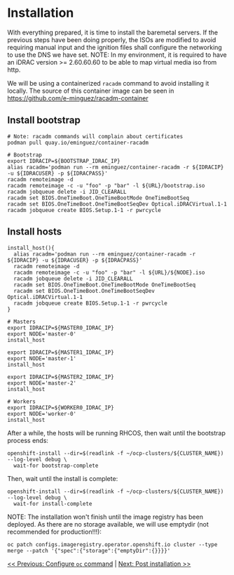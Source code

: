 # Installation
With everything prepared, it is time to install the baremetal servers. If the previous steps have been doing properly, the ISOs are modified to avoid requiring manual input and the ignition files shall configure the networking to use the DNS we have set.
NOTE: In my environment, it is required to have an iDRAC version >= 2.60.60.60 to be able to map virtual media iso from http.

We will be using a containerized `racadm` command to avoid installing it locally. The source of this container image can be seen in https://github.com/e-minguez/racadm-container

## Install bootstrap

```
# Note: racadm commands will complain about certificates
podman pull quay.io/eminguez/container-racadm

# Bootstrap
export IDRACIP=${BOOTSTRAP_IDRAC_IP}
alias racadm='podman run --rm eminguez/container-racadm -r ${IDRACIP} -u ${IDRACUSER} -p ${IDRACPASS}'
racadm remoteimage -d
racadm remoteimage -c -u "foo" -p "bar" -l ${URL}/bootstrap.iso
racadm jobqueue delete -i JID_CLEARALL
racadm set BIOS.OneTimeBoot.OneTimeBootMode OneTimeBootSeq
racadm set BIOS.OneTimeBoot.OneTimeBootSeqDev Optical.iDRACVirtual.1-1
racadm jobqueue create BIOS.Setup.1-1 -r pwrcycle
```

## Install hosts

```
install_host(){
  alias racadm='podman run --rm eminguez/container-racadm -r ${IDRACIP} -u ${IDRACUSER} -p ${IDRACPASS}'
  racadm remoteimage -d
  racadm remoteimage -c -u "foo" -p "bar" -l ${URL}/${NODE}.iso
  racadm jobqueue delete -i JID_CLEARALL
  racadm set BIOS.OneTimeBoot.OneTimeBootMode OneTimeBootSeq
  racadm set BIOS.OneTimeBoot.OneTimeBootSeqDev Optical.iDRACVirtual.1-1
  racadm jobqueue create BIOS.Setup.1-1 -r pwrcycle
}

# Masters
export IDRACIP=${MASTER0_IDRAC_IP}
export NODE='master-0'
install_host

export IDRACIP=${MASTER1_IDRAC_IP}
export NODE='master-1'
install_host

export IDRACIP=${MASTER2_IDRAC_IP}
export NODE='master-2'
install_host

# Workers
export IDRACIP=${WORKER0_IDRAC_IP}
export NODE='worker-0'
install_host
```

After a while, the hosts will be running RHCOS, then wait until the bootstrap process ends:

```
openshift-install --dir=$(readlink -f ~/ocp-clusters/${CLUSTER_NAME}) --log-level debug \
  wait-for bootstrap-complete
```

Then, wait until the install is complete:

```
openshift-install --dir=$(readlink -f ~/ocp-clusters/${CLUSTER_NAME}) --log-level debug \
  wait-for install-complete
```

NOTE: The installation won't finish until the image registry has been deployed. As there are no storage available, we will use emptydir (not recommended for production!!!):

```
oc patch configs.imageregistry.operator.openshift.io cluster --type merge --patch '{"spec":{"storage":{"emptyDir":{}}}}'
```

[<< Previous: Configure `oc` command](10-configure-oc-command.md) | [Next: Post installation >>](12-post-installation.md)
